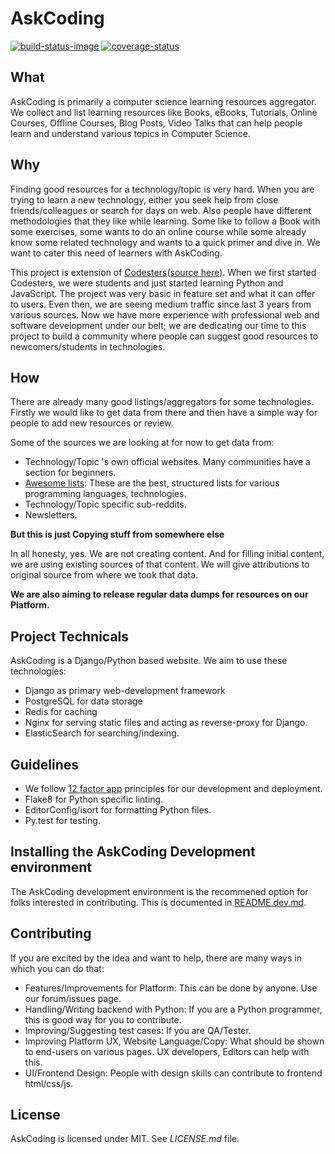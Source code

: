 # AskCoding

[![build-status-image]][travis]
[![coverage-status]][coveralls]

## What

AskCoding is primarily a computer science learning resources aggregator. We collect and list learning resources like Books, eBooks, Tutorials, Online Courses, Offline Courses, Blog Posts, Video Talks that can help people learn and understand various topics in Computer Science.

## Why

Finding good resources for a technology/topic is very hard. When you are trying to learn a new technology, either you seek help from close friends/colleagues or search for days on web. Also people have different methodologies that they like while learning. Some like to follow a Book with some exercises, some wants to do an online course while some already know some related technology and wants to a quick primer and dive in. We want to cater this need of learners with AskCoding.

This project is extension of [Codesters](http://codesters.org)([source here](https://github.com/codesters/codesters)). When we first started Codesters, we were students and just started learning Python and JavaScript. The project was very basic in feature set and what it can offer to users. Even then, we are seeing medium traffic since last 3 years from various sources. Now we have more experience with professional web and software development under our belt; we are dedicating our time to this project to build a community where people can suggest good resources to newcomers/students in technologies.

## How

There are already many good listings/aggregators for some technologies. Firstly we would like to get data from there and then have a simple way for people to add new resources or review.

Some of the sources we are looking at for now to get data from:

- Technology/Topic 's own official websites. Many communities have a section for beginners.
- [Awesome lists](https://github.com/sindresorhus/awesome): These are the best, structured lists for various programming languages, technologies.
- Technology/Topic specific sub-reddits.
- Newsletters.

__But this is just Copying stuff from somewhere else__

In all honesty, yes. We are not creating content. And for filling initial content, we are using existing sources of that content. We will give attributions to original source from where we took that data.

__We are also aiming to release regular data dumps for resources on our Platform.__

## Project Technicals

AskCoding is a Django/Python based website. We aim to use these technologies:

- Django as primary web-development framework
- PostgreSQL for data storage
- Redis for caching
- Nginx for serving static files and acting as reverse-proxy for Django.
- ElasticSearch for searching/indexing.

## Guidelines

- We follow [12 factor app](http://12factor.net/) principles for our development and deployment.  
- Flake8 for Python specific linting.
- EditorConfig/isort for formatting Python files.
- Py.test for testing.

## Installing the AskCoding Development environment

The AskCoding development environment is the recommened option for folks interested in contributing. This is documented in [README.dev.md](README.dev.md).

## Contributing

If you are excited by the idea and want to help, there are many ways in which you can do that:

- Features/Improvements for Platform: This can be done by anyone. Use our forum/issues page.
- Handling/Writing backend with Python: If you are a Python programmer, this is good way for you to contribute.
- Improving/Suggesting test cases: If you are QA/Tester.
- Improving Platform UX, Website Language/Copy: What should be shown to end-users on various pages. UX developers, Editors can help with this.
- UI/Frontend Design: People with design skills can contribute to frontend html/css/js.

## License

AskCoding is licensed under MIT. See *LICENSE.md* file.


[build-status-image]: https://secure.travis-ci.org/akarambir/askcoding.svg?branch=master
[travis]: http://travis-ci.org/akarambir/askcoding?branch=master
[coverage-status]: https://coveralls.io/repos/github/akarambir/askcoding/badge.svg?branch=master
[coveralls]: https://coveralls.io/github/akarambir/askcoding?branch=master
